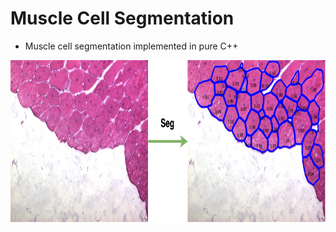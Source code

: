 # Muscle Cell Segmentation
* Muscle cell segmentation implemented in pure C++

<img src="./muscle_seg_example.png" width="800" height="260" alt="muscle segmentation demo">
